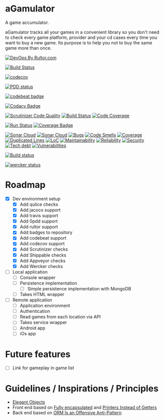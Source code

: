 # aGamulator
A game accumulator.

aGamulator tracks all your games in a convenient library so you don't need to 
check every game platform, provider and your cd cases every time you want to 
buy a new game. Its purpose is to help you not to buy the same game more than
 once.
 
 [![DevOps By Rultor.com](http://www.rultor.com/b/paulodamaso/agamulator)](http://www.rultor.com/p/paulodamaso/agamulator)
 
 [![Build Status](https://www.travis-ci.org/paulodamaso/agamulator.svg?branch=master)](https://www.travis-ci.org/paulodamaso/agamulator)
 
 [![codecov](https://codecov.io/gh/paulodamaso/agamulator/branch/master/graph/badge.svg)](https://codecov.io/gh/paulodamaso/agamulator)

 [![PDD status](http://www.0pdd.com/svg?name=paulodamaso/agamulator)](http://www.0pdd.com/p?name=paulodamaso/agamulator)
 
 [![codebeat badge](https://codebeat.co/badges/a98668bc-0a59-41d6-b35c-129072438d89)](https://codebeat.co/projects/github-com-paulodamaso-agamulator-master)
  
 [![Codacy Badge](https://api.codacy.com/project/badge/Grade/8e38c42897d047e19f5766269a75631b)](https://www.codacy.com/app/paulodamaso/agamulator?utm_source=github.com&amp;utm_medium=referral&amp;utm_content=paulodamaso/agamulator&amp;utm_campaign=Badge_Grade)
 
 [![Scrutinizer Code Quality](https://scrutinizer-ci.com/g/paulodamaso/agamulator/badges/quality-score.png?b=master)](https://scrutinizer-ci.com/g/paulodamaso/agamulator/?branch=master) 
 [![Build Status](https://scrutinizer-ci.com/g/paulodamaso/agamulator/badges/build.png?b=master)](https://scrutinizer-ci.com/g/paulodamaso/agamulator/build-status/master)
 [![Code Coverage](https://scrutinizer-ci.com/g/paulodamaso/agamulator/badges/coverage.png?b=master)](https://scrutinizer-ci.com/g/paulodamaso/agamulator/?branch=master)
 
 [![Run Status](https://api.shippable.com/projects/5ba4fa0c8cb5b50700bc9b48/badge?branch=master)](https://api.shippable.com/projects/5ba4fa0c8cb5b50700bc9b48/badge?branch=master)
 [![Coverage Badge](https://api.shippable.com/projects/5ba4fa0c8cb5b50700bc9b48/coverageBadge?branch=master)](https://api.shippable.com/projects/5ba4fa0c8cb5b50700bc9b48/coverageBadge?branch=master)
 
 [![Sonar Cloud](https://sonarcloud.io/images/project_badges/sonarcloud-white.svg)]()
 [![Sonar Cloud](https://sonarcloud.io/api/project_badges/quality_gate?project=paulodamaso_agamulator)]()
 [![Bugs](https://sonarcloud.io/api/project_badges/measure?project=paulodamaso_agamulator&metric=bugs)]()
 [![Code Smells](https://sonarcloud.io/api/project_badges/measure?project=paulodamaso_agamulator&metric=code_smells)]()
 [![Coverage](https://sonarcloud.io/api/project_badges/measure?project=paulodamaso_agamulator&metric=coverage)]()
 [![Duplicated Lines](https://sonarcloud.io/api/project_badges/measure?project=paulodamaso_agamulator&metric=duplicated_lines_density)]()
 [![LoC](https://sonarcloud.io/api/project_badges/measure?project=paulodamaso_agamulator&metric=ncloc)]()
 [![Maintainability](https://sonarcloud.io/api/project_badges/measure?project=paulodamaso_agamulator&metric=sqale_rating)]()
 [![Reliability](https://sonarcloud.io/api/project_badges/measure?project=paulodamaso_agamulator&metric=reliability_rating)]()
 [![Security](https://sonarcloud.io/api/project_badges/measure?project=paulodamaso_agamulator&metric=security_rating)]()
 [![Tech debt](https://sonarcloud.io/api/project_badges/measure?project=paulodamaso_agamulator&metric=sqale_index)]()
 [![Vulnerabilities](https://sonarcloud.io/api/project_badges/measure?project=paulodamaso_agamulator&metric=vulnerabilities)]()
 
 [![Build status](https://ci.appveyor.com/api/projects/status/sgi0ilk940746r81?svg=true)](https://ci.appveyor.com/project/paulodamaso/agamulator)

 [![wercker status](https://app.wercker.com/status/115ca755d07d2f759bb7303215b94179/m/ "wercker status")](https://app.wercker.com/project/byKey/115ca755d07d2f759bb7303215b94179)
 
 
 
 

 
 
# Roadmap
- [x] Dev environment setup
    - [x] Add qulice checks
    - [x] Add jacoco support
    - [x] Add travis support
    - [x] Add 0pdd support
    - [x] Add rultor support
    - [x] Add badges to repository
    - [x] Add codebeat support
    - [x] Add codecov support
    - [x] Add Scrutinizer checks
    - [x] Add Shippable checks
    - [x] Add Appveyor checks
    - [x] Add Wercker checks
    
- [ ] Local application
    - [ ] Console wrapper
    - [ ] Persistence implementation
        - [ ] Simple persistence implementation with MongoDB
    - [ ] Takes HTML wrapper
- [ ] Remote application
    - [ ] Application environment
    - [ ] Authentication
    - [ ] Read games from each location via API
    - [ ] Takes service wrapper
    - [ ] Android app
    - [ ] iOs app
    
# Future features
- [ ] Link for gameplay in game list

# Guidelines / Inspirations / Principles
- [Elegant Objects](https://www.elegantobjects.org/)
- Front end based on [Fully encapsulated](https://g4s8.github.io/fully-encapsulated/) and [Printers Instead of Getters
](https://www.yegor256.com/2016/04/05/printers-instead-of-getters.html) 
- Back end based on [ORM Is an Offensive Anti-Pattern](https://www.yegor256.com/2014/12/01/orm-offensive-anti-pattern.html)
